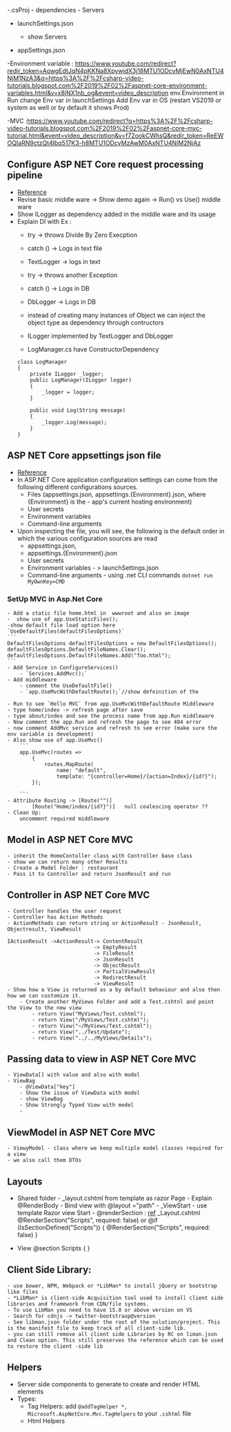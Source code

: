 -.csProj
    - dependencies
    - Servers 

- launchSettings.json
    - show Servers

- appSettings.json

-Environment variable : https://www.youtube.com/redirect?redir_token=AowgEdtJqN4pKKNa8XpywjdX3j18MTU1ODcyMjEwN0AxNTU4NjM1NzA3&q=https%3A%2F%2Fcsharp-video-tutorials.blogspot.com%2F2019%2F02%2Faspnet-core-environment-variables.html&v=x8jNX1nb_og&event=video_description
    env.Environment in Run
    change Env var in launchSettings
    Add Env var in OS (restart VS2019 or system as well or by default it shows Prod)

-MVC :https://www.youtube.com/redirect?q=https%3A%2F%2Fcsharp-video-tutorials.blogspot.com%2F2019%2F02%2Faspnet-core-mvc-tutorial.html&event=video_description&v=f72ookCWhsQ&redir_token=ReEWOQIaRN9ctzQt4Ibq517K3-h8MTU1ODcyMzAwM0AxNTU4NjM2NjAz

## Configure ASP NET Core request processing pipeline
 - [Reference](https://csharp-video-tutorials.blogspot.com/2019/01/aspnet-core-appsettingsjson-file.html)
 - Revise basic middle ware 
    -> Show demo again 
    -> Run() vs Use() middle ware
 - Show ILogger as dependency added in the middle ware and its usage
 - Explain DI with Ex :
    - try  -> throws Divide By Zero Execption
    - catch () -> Logs in text file
    - TextLogger -> logs in text

    - try  -> throws another Exception
    - catch () -> Logs in DB
    - DbLogger -> Logs in DB

    - instead of creating many instances of Object we can inject the object type as dependency through contructors
    - ILogger implemented by TextLogger and DbLogger
    - LogManager.cs have ConstructorDependency
    ```
    class LogManager
    {
        private ILogger _logger;
        public LogManager(ILogger logger)
        {
            _logger = logger;
        }

        public void Log(String message)
        {
            _logger.Log(message);
        }
    }
    ```

## ASP NET Core appsettings json file
- [Reference](https://csharp-video-tutorials.blogspot.com/2019/01/aspnet-core-appsettingsjson-file.html)
- In ASP.NET Core application configuration settings can come from the following different configurations sources. 
    - Files (appsettings.json, appsettings.{Environment}.json, where {Environment} is the - app's current hosting environment)
    - User secrets
    - Environment variables
    - Command-line arguments
- Upon inspecting the file, you will see, the following is the default order in which the various configuration sources are read 
    - appsettings.json, 
    - appsettings.{Environment}.json
    - User secrets
    - Environment variables - > launchSettings.json
    - Command-line arguments - using .net CLI commands 
        `dotnet run MyOwnKey=CMD`

### SetUp MVC in Asp.Net Core
    - Add a static file home.html in  wwwroot and also an image
    -  show use of app.UseStaticFiles();
    -show default file load option here
    `UseDefaultFiles(defaultFilesOptions)`
    ```
    DefaultFilesOptions defaultFilesOptions = new DefaultFilesOptions();
    defaultFilesOptions.DefaultFileNames.Clear();
    defaultFilesOptions.DefaultFileNames.Add("foo.html");
    ```
    - Add Service in ConfigureServices()
        - `Services.AddMvc();`
    - Add middleware 
        - comment the UseDefaultFile()
        - `app.UseMvcWithDefaultRoute();`//show defeinition of the 
    
    - Run to see `Hello MVC` from app.UseMvcWithDefaultRoute Middleware
    - type home/index -> refresh page after save
    - type about/index and see the process name from app.Run middleware
    - Now comment the app.Run and refresh the page to see 404 error 
    - now comment AddMvc service and refresh to see error (make sure the env variable is development)
    - Also show use of app.UseMvc()
        ```
        app.UseMvc(routes =>
            {
                routes.MapRoute(
                    name: "default",
                    template: "{controller=Home}/{action=Index}/{id?}");
            });

        ```
    - Attribute Routing -> [Route("")]
            [Route("Home/index/{id?}")]   null coalescing operator ??
    - Clean Up:
        uncomment required middleware

## Model in ASP NET Core MVC
    - inherit the HomeContoller class with Controller base class 
    - show we can return many other Results
    - Create a Model Folder : restaurant
    - Pass it to Controller and return JsonResult and run 

## Controller in ASP NET Core MVC
    - Controller handles the user request
    - Controller has Action Methods
    - ActionMethods can return string or ActionResult - JsonResult, Objectresult, ViewResult

    IActionResult ->ActionResult-> ContentResult
                                -> EmptyResult
                                -> FileResult
                                -> JsonResult
                                -> ObjectResult
                                -> PartialViewResult
                                -> RedirectResult
                                -> ViewResult
    - Show how a View is returned as a by default behaviour and also then how we can customize it.
        - Create another MyViews Folder and add a Test.cshtnl and point the View to the new view
            - return View("MyViews/Test.cshtml");
            - return View("/MyViews/Test.cshtml");
            - return View("~/MyViews/Test.cshtml");
            - return View("../Test/Update");
            - return View("../../MyViews/Details");

## Passing data to view in ASP NET Core MVC
    - ViewData[] with value and also with model
    - ViewBag
        - @ViewData["key"]
        - Show the issue of ViewData with model
        - show ViewBag
        - Show Strongly Typed View with model
        - 
## ViewModel in ASP NET Core MVC
    - ViewyModel - class where we keep multiple model classes required for a view
    - we also call them DTOs

## Layouts
- Shared folder 
        - _layout.cshtml from template as razor Page
        - Explain @RenderBody
        - Bind view with @layout ="path"
        - _ViewStart - use template Razor view Start
        - @renderSection : [ref](https://csharp-video-tutorials.blogspot.com/2019/03/sections-in-layout-page-in-aspnet-core.html)
    _Layout.cshtml
        @RenderSection("Scripts", required: false)
            or 
        @if (IsSectionDefined("Scripts"))
        {
            @RenderSection("Scripts", required: false)
        }

- View 
    @section Scripts {
        <script src="~/js/CustomScript.js"></script>
        }

## Client Side Library:
    - use bower, NPM, Webpack or *LibMan* to install jQuery or bootstrap like files
    - *LibMan* is client-side Acquisition tool used to install client side libraries and framework from CDN/file systems.
    - To use LibMan you need to have 15.8 or above version on VS
    - Search for cdnjs -> twitter-bootstraop@version
    - See libman.json folder under the root of the solution/project. This is the manifest file to keep track of all client-side lib.
    - you can still remove all client side Libraries by RC on liman.json and Clean option. This still preserves the reference which can be used to restore the client -side lib

## Helpers
- Server side components to generate to create and render HTML elements
- Types:
    - Tag Helpers: 
        add `@addTagHelper *, Microsoft.AspNetCore.Mvc.TagHelpers` to your `.cshtml` file
    - Html Helpers
